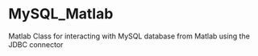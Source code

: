 # MySQL_Matlab
Matlab Class for interacting with MySQL database from Matlab using the JDBC connector
